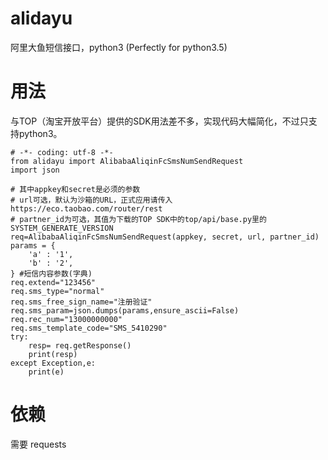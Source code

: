 # alidayu
阿里大鱼短信接口，python3 (Perfectly for python3.5)

# 用法

与TOP（淘宝开放平台）提供的SDK用法差不多，实现代码大幅简化，不过只支持python3。

    # -*- coding: utf-8 -*-
    from alidayu import AlibabaAliqinFcSmsNumSendRequest
    import json

    # 其中appkey和secret是必须的参数
    # url可选，默认为沙箱的URL，正式应用请传入 https://eco.taobao.com/router/rest
    # partner_id为可选，其值为下载的TOP SDK中的top/api/base.py里的SYSTEM_GENERATE_VERSION
    req=AlibabaAliqinFcSmsNumSendRequest(appkey, secret, url, partner_id)
    params = {
        'a' : '1',
        'b' : '2',
    } #短信内容参数(字典)
    req.extend="123456"
    req.sms_type="normal"
    req.sms_free_sign_name="注册验证"
    req.sms_param=json.dumps(params,ensure_ascii=False)
    req.rec_num="13000000000"
    req.sms_template_code="SMS_5410290"
    try:
        resp= req.getResponse()
        print(resp)
    except Exception,e:
        print(e)


# 依赖

需要 requests
